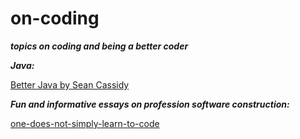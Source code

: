 # on-coding

***topics on coding and being a better coder***

***Java:***

[Better Java by Sean Cassidy](https://www.seancassidy.me/better-java.html/ "favorite")

***Fun and informative essays on profession software construction:***

[one-does-not-simply-learn-to-code](https://medium.freecodecamp.com/one-does-not-simply-learn-to-code-f25bacdc5b62#.6n242o8tq/ "So true!")



